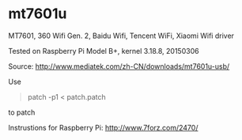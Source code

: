 # mt7601u


MT7601, 360 Wifi Gen. 2, Baidu Wifi, Tencent WiFi, Xiaomi Wifi driver

Tested on Raspberry Pi Model B+, kernel 3.18.8, 20150306

Source: http://www.mediatek.com/zh-CN/downloads/mt7601u-usb/

Use

>patch -p1 < patch.patch

to patch

Instrustions for Raspberry Pi: http://www.7forz.com/2470/
